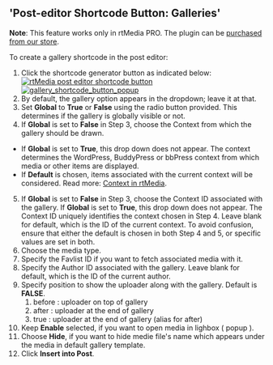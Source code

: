 ## 'Post-editor Shortcode Button: Galleries'

**Note**: This feature works only in rtMedia PRO. The plugin can be [purchased from our store](https://rtcamp.com/products/rtmedia-pro/).


To create a gallery shortcode in the post editor:

1. Click the shortcode generator button as indicated below:
[![rtMedia post editor shortcode button](https://rtcamp.com/wp-content/uploads/2013/11/image17.png)](https://rtcamp.com/wp-content/uploads/2013/11/image17.png)
[![gallery_shortcode_button_popup](https://cloud.githubusercontent.com/assets/7771963/7118275/aad53c14-e21b-11e4-8e8e-5e62cf3ffe27.png)](https://cloud.githubusercontent.com/assets/7771963/7118275/aad53c14-e21b-11e4-8e8e-5e62cf3ffe27.png)
2. By default, the gallery option appears in the dropdown; leave it at that.
3. Set **Global** to **True** or **False** using the radio button provided. This determines if the gallery is globally visible or not.
4. If **Global** is set to **False** in Step 3, choose the Context from which the gallery should be drawn.
  * If **Global** is set to **True**, this drop down does not appear. The context determines the WordPress, BuddyPress or bbPress context from which media or other items are displayed.
  * If **Default** is chosen, items associated with the current context will be considered. Read more: [Context in rtMedia](../../../developers/context.html).
5. If **Global** is set to **False** in Step 3, choose the Context ID associated with the gallery. If **Global** is set to **True**, this drop down does not appear. The Context ID uniquely identifies the context chosen in Step 4. Leave blank for default, which is the ID of the current context.
To avoid confusion, ensure that either the default is chosen in both Step 4 and 5, or specific values are set in both.
6. Choose the media type.
7. Specify the Favlist ID if you want to fetch associated media with it.
8. Specify the Author ID associated with the gallery. Leave blank for default, which is the ID of the current author.
9. Specify position to show the uploader along with the gallery. Default is **FALSE**.
	1. before : uploader on top of gallery
	2. after : uploader at the end of gallery
	3. true : uploader at the end of gallery (alias for after)
10. Keep **Enable** selected, if you want to open media in lighbox ( popup ).
11. Choose **Hide**, if you want to hide medie file's name which appears under the media in default gallery template.
12. Click **Insert into Post**.
